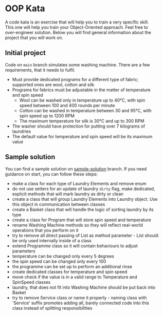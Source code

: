 # OOP Kata

A code kata is an exercise that will help you to train a very specific skill. 
This one will help you train your Object-Oriented approach.
Feel free to over-engineer solution. 
Below you will find general information about the project that you will work on.

## Initial project

Code on `main` branch simulates some washing machine. 
There are a few requirements, that it needs to fulfil.

* Must provide dedicated programs for a different type of fabric; supported ones are wool, cotton and silk
* Programs for fabrics must be adjustable in the matter of temperature and spin speed
    * Wool can be washed only in temperature up to 40°C, with spin speed between 100 and 400 rounds per minute
    * Cotton can be washed in temperature between 30 and 95°C, with spin speed up to 1200 RPM
    * The maximum temperature for silk is 30°C and up to 300 RPM
* The washer should have protection for putting over 7 kilograms of laundries
* The default value for temperature and spin speed will be its maximum value

## Sample solution

You can find a sample solution on [sample-solution](https://github.com/pawelpluta/oop-kata/tree/sample-solution) branch.
If you need guidance on start, you can follow these steps:

* make a class for each type of Laundry Elements and remove enum
* do not use setters for an update of laundry `dirty` flag, make dedicated, explicit methods that will mark laundry as dirty or clean
* create a class that will group Laundry Elements into Laundry object. Use this object in communication between classes
* create a Basket class that will handle the logic of sorting laundry by its type
* create a class for Program that will store spin speed and temperature
* rename Washing Machine methods so they will reflect real-world operations that you perform on it
* try to remove all direct passing of List as method parameter - List should be only used internally inside of a class
* extend Programme class so it will contain behaviours to adjust parameters
* temperature can be changed only every 5 degrees
* the spin speed can be changed only every 100
* the programme can be set up to perform an additional rinse
* create dedicated classes for temperature and spin speed
* move check if the value is in a valid range to Temperature and SpinSpeed classes
* laundry, that does not fit into Washing Machine should be put back into Basket
* try to remove Service class or name it properly - naming class with 'Service' suffix promotes adding all, barely connected code into this class instead of splitting responsibilities
